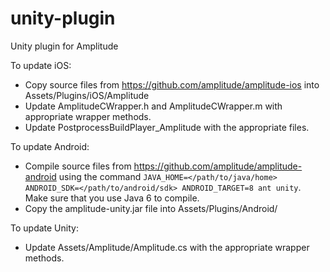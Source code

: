unity-plugin
============

Unity plugin for Amplitude

To update iOS:
- Copy source files from https://github.com/amplitude/amplitude-ios into Assets/Plugins/iOS/Amplitude
- Update AmplitudeCWrapper.h and AmplitudeCWrapper.m with appropriate wrapper methods.
- Update PostprocessBuildPlayer_Amplitude with the appropriate files.

To update Android:
- Compile source files from https://github.com/amplitude/amplitude-android using the command `JAVA_HOME=</path/to/java/home> ANDROID_SDK=</path/to/android/sdk> ANDROID_TARGET=8 ant unity`. Make sure that you use Java 6 to compile.
- Copy the amplitude-unity.jar file into Assets/Plugins/Android/

To update Unity:
- Update Assets/Amplitude/Amplitude.cs with the appropriate wrapper methods.
